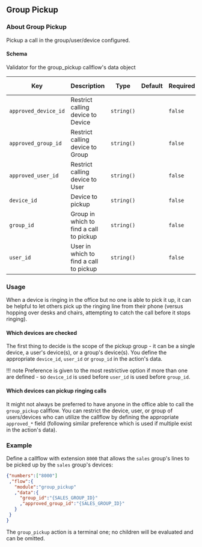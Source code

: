 ## Group Pickup

### About Group Pickup

Pickup a call in the group/user/device configured.

#### Schema

Validator for the group_pickup callflow's data object



Key | Description | Type | Default | Required | Support Level
--- | ----------- | ---- | ------- | -------- | -------------
`approved_device_id` | Restrict calling device to Device | `string()` |   | `false` |
`approved_group_id` | Restrict calling device to Group | `string()` |   | `false` |
`approved_user_id` | Restrict calling device to User | `string()` |   | `false` |
`device_id` | Device to pickup | `string()` |   | `false` |
`group_id` | Group in which to find a call to pickup | `string()` |   | `false` |
`user_id` | User in which to find a call to pickup | `string()` |   | `false` |



### Usage

When a device is ringing in the office but no one is able to pick it up, it can be helpful to let others pick up the ringing line from their phone (versus hopping over desks and chairs, attempting to catch the call before it stops ringing).

#### Which devices are checked

The first thing to decide is the scope of the pickup group - it can be a single device, a user's device(s), or a group's device(s). You define the appropriate `device_id`, `user_id` or `group_id` in the action's data.

!!! note
    Preference is given to the most restrictive option if more than one are defined - so `device_id` is used before `user_id` is used before `group_id`.

#### Which devices can pickup ringing calls

It might not always be preferred to have anyone in the office able to call the `group_pickup` callflow. You can restrict the device, user, or group of users/devices who can utilize the callflow by defining the appropriate `approved_*` field (following similar preference which is used if multiple exist in the action's data).

### Example

Define a callflow with extension `8000` that allows the `sales` group's lines to be picked up by the `sales` group's devices:

```json
{"numbers":["8000"]
 ,"flow":{
   "module":"group_pickup"
   ,"data":{
     "group_id":"{SALES_GROUP_ID}"
     ,"approved_group_id":"{SALES_GROUP_ID}"
   }
 }
}
```

The `group_pickup` action is a terminal one; no children will be evaluated and can be omitted.
